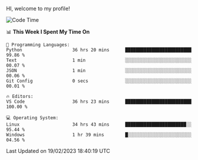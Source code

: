 HI, welcome to my profile!
<!--START_SECTION:waka-->
![Code Time](http://img.shields.io/badge/Code%20Time-543%20hrs%2023%20mins-blue)

📊 **This Week I Spent My Time On** 

```text
💬 Programming Languages: 
Python                   36 hrs 20 mins      █████████████████████████   99.86 % 
Text                     1 min               ░░░░░░░░░░░░░░░░░░░░░░░░░   00.07 % 
JSON                     1 min               ░░░░░░░░░░░░░░░░░░░░░░░░░   00.06 % 
Git Config               0 secs              ░░░░░░░░░░░░░░░░░░░░░░░░░   00.01 % 

🔥 Editors: 
VS Code                  36 hrs 23 mins      █████████████████████████   100.00 % 

💻 Operating System: 
Linux                    34 hrs 43 mins      ███████████████████████░░   95.44 % 
Windows                  1 hr 39 mins        █░░░░░░░░░░░░░░░░░░░░░░░░   04.56 % 

```


 Last Updated on 19/02/2023 18:40:19 UTC
<!--END_SECTION:waka-->

